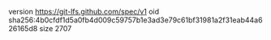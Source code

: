 version https://git-lfs.github.com/spec/v1
oid sha256:4b0cfdf1d5a0fb4d009c59757b1e3ad3e79c61bf31981a2f31eab44a626165d8
size 2707
